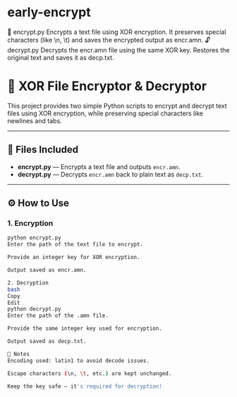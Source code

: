 # early-encrypt
🔐 encrypt.py Encrypts a text file using XOR encryption. It preserves special characters (like \n, \t) and saves the encrypted output as encr.amn.  🔓 decrypt.py Decrypts the encr.amn file using the same XOR key. Restores the original text and saves it as decp.txt.


# 🔐 XOR File Encryptor & Decryptor

This project provides two simple Python scripts to encrypt and decrypt text files using XOR encryption, while preserving special characters like newlines and tabs.

---

## 📁 Files Included

- **encrypt.py** — Encrypts a text file and outputs `encr.amn`.
- **decrypt.py** — Decrypts `encr.amn` back to plain text as `decp.txt`.

---

## ⚙️ How to Use

### 1. Encryption
```bash
python encrypt.py
Enter the path of the text file to encrypt.

Provide an integer key for XOR encryption.

Output saved as encr.amn.

2. Decryption
bash
Copy
Edit
python decrypt.py
Enter the path of the .amn file.

Provide the same integer key used for encryption.

Output saved as decp.txt.

📝 Notes
Encoding used: latin1 to avoid decode issues.

Escape characters (\n, \t, etc.) are kept unchanged.

Keep the key safe — it's required for decryption!
